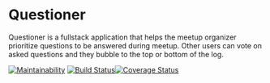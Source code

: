 # Questioner
Questioner​​ is a fullstack application that helps the meetup organizer prioritize  questions to be answered during meetup. Other users can vote on asked questions and they bubble to the top  or bottom of the log. 

 [![Maintainability](https://api.codeclimate.com/v1/badges/a99a88d28ad37a79dbf6/maintainability)](https://codeclimate.com/github/muheebolakunle/Questioner) [![Build Status](https://travis-ci.com/muheebolakunle/Questioner.svg?branch=develop)](https://travis-ci.com/muheebolakunle/Questioner)[![Coverage Status](https://coveralls.io/repos/github/muheebolakunle/Questioner/badge.svg?branch=develop)](https://coveralls.io/github/muheebolakunle/Questioner?branch=develop)